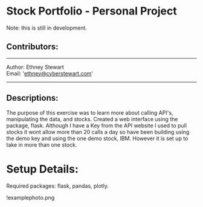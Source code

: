 # Stock Portfolio - Personal Project

Note: this is still in development.

## Contributors:
---

Author: Ethney Stewart  <br>
Email: 'ethney@cyberstewart.com'<br>

---

## Descriptions:
The purpose of this exercise was to learn more about calling API's, manipulating the data, and stocks. 
Created a web interface using the package, flask. 
Although I have a Key from the API website I used to pull stocks it wont allow more than 20 calls a day so have been building using the demo key and using the one demo stock, IBM. However it is set up to take in more than one stock. 

# Setup Details:
Required packages: flask, pandas, plotly.

!examplephoto.png
